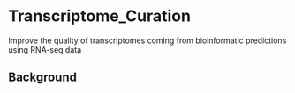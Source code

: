 # Transcriptome_Curation
Improve the quality of transcriptomes coming from bioinformatic predictions using RNA-seq data


## Background

